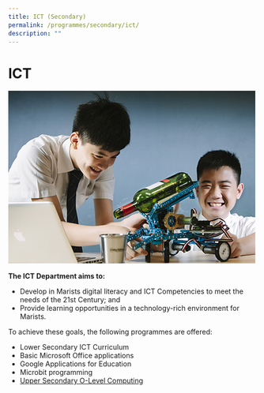 ```yaml
---
title: ICT (Secondary)
permalink: /programmes/secondary/ict/
description: ""
---
```

# ICT

![](/images/ICT/Secondary/_D1R7060.jpg)



**The ICT Department aims to:**  
*   Develop in Marists digital literacy and ICT Competencies to meet the needs of the 21st Century; and 
*   Provide learning opportunities in a technology-rich environment for Marists.

  

To achieve these goals, the following programmes are offered:

*   Lower Secondary ICT Curriculum
*   Basic Microsoft Office applications
*   Google Applications for Education
*   Microbit programming
*   [Upper Secondary O-Level Computing](https://staging.d2r0kwuamjw0vo.amplifyapp.com/programmes/secondary/academic-programme/computing/)


